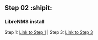 ## Step 02 :shipit:
### LibreNMS install

Step 1: [Link to Step 1](./Step_01.md) | Step 3: [Link to Step 3](./Step_03.md)

